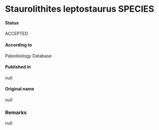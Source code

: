 Staurolithites leptostaurus SPECIES
=======

#### Status
ACCEPTED

#### According to
Paleobiology Database

#### Published in
null

#### Original name
null

### Remarks
null